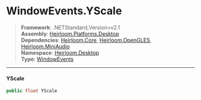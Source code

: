 # WindowEvents.YScale

> **Framework**: .NETStandard,Version=v2.1  
> **Assembly**: [Heirloom.Platforms.Desktop][0]  
> **Dependencies**: [Heirloom.Core][1], [Heirloom.OpenGLES][2], [Heirloom.MiniAudio][3]  
> **Namespace**: [Heirloom.Desktop][0]  
> **Type**: [WindowEvents][4]  

--------------------------------------------------------------------------------

#### YScale

```cs
public float YScale
```

[0]: ..\Heirloom.Platforms.Desktop.md
[1]: ..\Heirloom.Core.md
[2]: ..\Heirloom.OpenGLES.md
[3]: ..\Heirloom.MiniAudio.md
[4]: Heirloom.Desktop.WindowEvents.md
